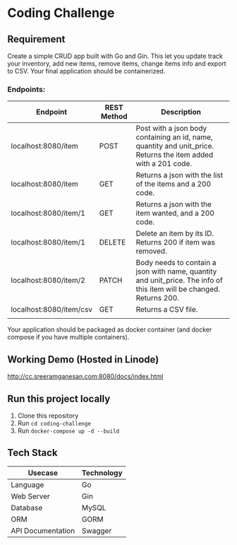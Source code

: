 # Coding Challenge

## Requirement

Create a simple CRUD app built with Go and Gin. This let you update track your inventory, add new items, remove items, change items info and export to CSV. Your final application should be containerized.

### Endpoints:


| Endpoint | REST Method | Description |
| --- | ----------- |----------- |
| localhost:8080/item  | POST | Post with a json body containing an id, name, quantity and unit_price. Returns the item added with a 201 code. |
| localhost:8080/item   |  GET | Returns a json with the list of the items and a 200 code.|
| localhost:8080/item/1 |  GET  | Returns a json with the item wanted, and a 200 code. |
| localhost:8080/item/1 | DELETE |Delete an item by its ID. Returns 200 if item was removed.|
| localhost:8080/item/2 | PATCH | Body needs to contain a json with name, quantity and unit_price. The info of this item will be changed. Returns 200.|
| localhost:8080/item/csv | GET | Returns a CSV file.|
| | |

Your application should be packaged as docker container (and docker compose if you have multiple containers).

## Working Demo (Hosted in Linode)
http://cc.sreeramganesan.com:8080/docs/index.html

## Run this project locally
1. Clone this repository
2. Run ```cd coding-challenge```
3. Run ```docker-compose up -d --build```

## Tech Stack
| Usecase | Technology |
| --- | ----------- |
| Language           | Go      |
| Web Server         | Gin     |
| Database           | MySQL   |
| ORM                | GORM    |
| API Documentation  | Swagger |
